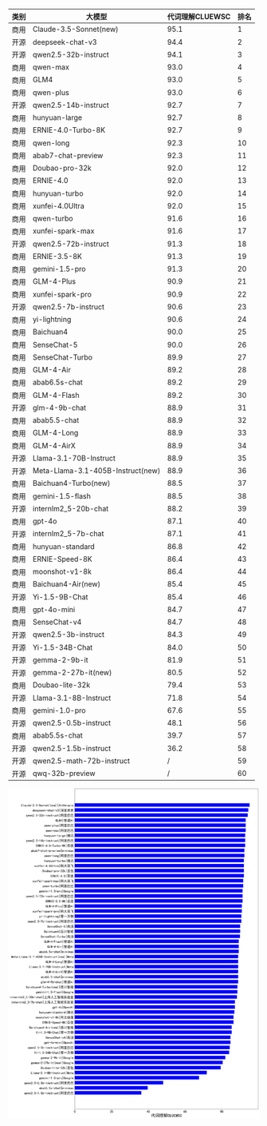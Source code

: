
| 类别 | 大模型                         | 代词理解CLUEWSC | 排名 |
|-----|------------------------------|---------|----|
|商用|Claude-3.5-Sonnet(new)|95.1|1|
|开源|deepseek-chat-v3|94.4|2|
|开源|qwen2.5-32b-instruct|94.1|3|
|商用|qwen-max|93.0|4|
|商用|GLM4|93.0|5|
|商用|qwen-plus|93.0|6|
|开源|qwen2.5-14b-instruct|92.7|7|
|商用|hunyuan-large|92.7|8|
|商用|ERNIE-4.0-Turbo-8K|92.7|9|
|商用|qwen-long|92.3|10|
|商用|abab7-chat-preview|92.3|11|
|商用|Doubao-pro-32k|92.0|12|
|商用|ERNIE-4.0|92.0|13|
|商用|hunyuan-turbo|92.0|14|
|商用|xunfei-4.0Ultra|92.0|15|
|商用|qwen-turbo|91.6|16|
|商用|xunfei-spark-max|91.6|17|
|开源|qwen2.5-72b-instruct|91.3|18|
|商用|ERNIE-3.5-8K|91.3|19|
|商用|gemini-1.5-pro|91.3|20|
|商用|GLM-4-Plus|90.9|21|
|商用|xunfei-spark-pro|90.9|22|
|开源|qwen2.5-7b-instruct|90.6|23|
|商用|yi-lightning|90.6|24|
|商用|Baichuan4|90.0|25|
|商用|SenseChat-5|90.0|26|
|商用|SenseChat-Turbo|89.9|27|
|商用|GLM-4-Air|89.2|28|
|商用|abab6.5s-chat|89.2|29|
|商用|GLM-4-Flash|89.2|30|
|开源|glm-4-9b-chat|88.9|31|
|商用|abab5.5-chat|88.9|32|
|商用|GLM-4-Long|88.9|33|
|商用|GLM-4-AirX|88.9|34|
|开源|Llama-3.1-70B-Instruct|88.9|35|
|开源|Meta-Llama-3.1-405B-Instruct(new)|88.9|36|
|商用|Baichuan4-Turbo(new)|88.5|37|
|商用|gemini-1.5-flash|88.5|38|
|开源|internlm2_5-20b-chat|88.2|39|
|商用|gpt-4o|87.1|40|
|开源|internlm2_5-7b-chat|87.1|41|
|商用|hunyuan-standard|86.8|42|
|商用|ERNIE-Speed-8K|86.4|43|
|商用|moonshot-v1-8k|86.4|44|
|商用|Baichuan4-Air(new)|85.4|45|
|开源|Yi-1.5-9B-Chat|85.4|46|
|商用|gpt-4o-mini|84.7|47|
|商用|SenseChat-v4|84.7|48|
|开源|qwen2.5-3b-instruct|84.3|49|
|开源|Yi-1.5-34B-Chat|84.0|50|
|开源|gemma-2-9b-it|81.9|51|
|开源|gemma-2-27b-it(new)|80.5|52|
|商用|Doubao-lite-32k|79.4|53|
|开源|Llama-3.1-8B-Instruct|71.8|54|
|商用|gemini-1.0-pro|67.6|55|
|开源|qwen2.5-0.5b-instruct|48.1|56|
|商用|abab5.5s-chat|39.7|57|
|开源|qwen2.5-1.5b-instruct|36.2|58|
|开源|qwen2.5-math-72b-instruct|/|59|
|开源|qwq-32b-preview|/|60|


![lin](../pic/cluewsc.png)
